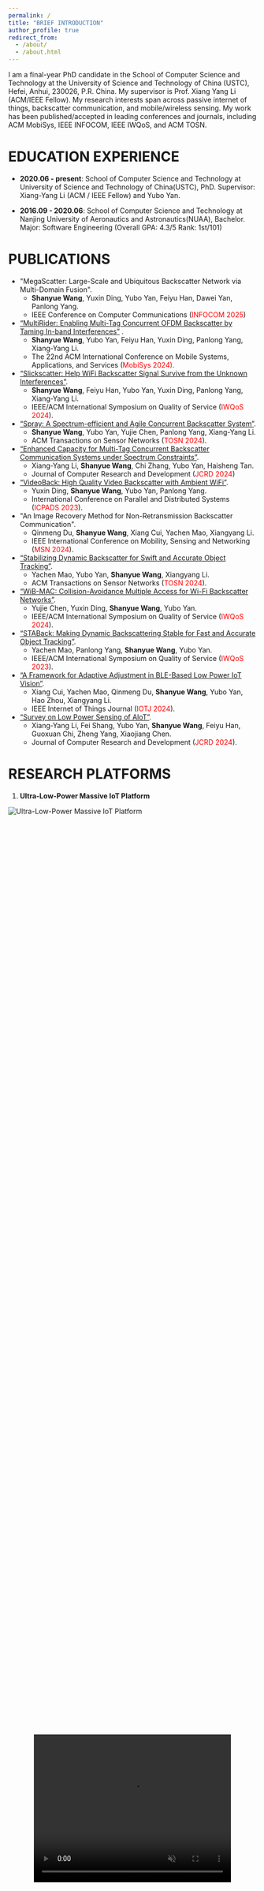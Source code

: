 ```yaml
---
permalink: /
title: "BRIEF INTRODUCTION"
author_profile: true
redirect_from: 
  - /about/
  - /about.html
---
```


I am a final-year PhD candidate in the School of Computer Science and Technology at the University of Science and Technology of China (USTC), Hefei, Anhui, 230026, P.R. China. My supervisor is Prof. Xiang Yang Li (ACM/IEEE Fellow). My research interests span across passive internet of things, backscatter communication, and mobile/wireless sensing. My work has been published/accepted in leading conferences and journals, including ACM MobiSys, IEEE INFOCOM, IEEE IWQoS, and ACM TOSN.



EDUCATION EXPERIENCE
======
- **2020.06 - present**: School of Computer Science and Technology at University of Science and Technology of China(USTC), PhD.
Supervisor: Xiang-Yang Li (ACM / IEEE Fellow) and Yubo Yan.

- **2016.09 - 2020.06**: School of Computer Science and Technology at Nanjing University of Aeronautics and Astronautics(NUAA), Bachelor.
Major: Software Engineering (Overall GPA: 4.3/5 Rank: 1st/101)

PUBLICATIONS
======
- "MegaScatter: Large-Scale and Ubiquitous Backscatter Network via Multi-Domain Fusion".
  - **Shanyue Wang**,  Yuxin Ding, Yubo Yan, Feiyu Han, Dawei Yan, Panlong Yang. 
  - IEEE Conference on Computer Communications (<span style="color:red;">INFOCOM 2025</span>)
- [“MultiRider: Enabling Multi-Tag Concurrent OFDM Backscatter by Taming In-band Interferences”](https://dl.acm.org/doi/abs/10.1145/3643832.3661862) .
  - **Shanyue Wang**, Yubo Yan, Feiyu Han, Yuxin Ding, Panlong Yang, Xiang-Yang Li. 
  - The 22nd ACM International Conference on Mobile Systems, Applications, and Services (<span style="color:red;">MobiSys 2024).
- [“Slickscatter: Help WiFi Backscatter Signal Survive from the Unknown Interferences”](https://ieeexplore.ieee.org/abstract/document/10682943?casa_token=vIERyBbY2HkAAAAA:kimKI9iyahEVs1uaI-tudMcBXOf2sqBr92iNQ6ih0Hnr0nH5nk_Pbu9hKvDVBqXS0AtfcKHADDI).
  - **Shanyue Wang**, Feiyu Han, Yubo Yan, Yuxin Ding, Panlong Yang, Xiang-Yang Li. 
  - IEEE/ACM International Symposium on Quality of Service (<span style="color:red;">IWQoS 2024</span>).
- [“Spray: A Spectrum-efficient and Agile Concurrent Backscatter System”](https://dl.acm.org/doi/abs/10.1145/3638051).
  - **Shanyue Wang**, Yubo Yan, Yujie Chen, Panlong Yang, Xiang-Yang Li. 
  - ACM Transactions on Sensor Networks (<span style="color:red;">TOSN 2024</span>).
- [“Enhanced Capacity for Multi-Tag Concurrent Backscatter Communication Systems under Spectrum Constraints”](https://crad.ict.ac.cn/en/article/doi/10.7544/issn1000-1239.202440401).
  - Xiang-Yang Li, **Shanyue Wang**, Chi Zhang, Yubo Yan, Haisheng Tan. 
  -  Journal of Computer Research and Development (<span style="color:red;">JCRD 2024</span>)
- [“VideoBack: High Quality Video Backscatter with Ambient WiFi”](https://ieeexplore.ieee.org/abstract/document/10476085).
  - Yuxin Ding, **Shanyue Wang**, Yubo Yan, Panlong Yang. 
  - International Conference on Parallel and Distributed Systems (<span style="color:red;">ICPADS 2023</span>).
-  "An Image Recovery Method for Non-Retransmission Backscatter Communication".
   -  Qinmeng Du, **Shanyue Wang**, Xiang Cui, Yachen Mao, Xiangyang Li.
   -  IEEE International Conference on Mobility, Sensing and Networking (<span style="color:red;">MSN 2024</span>).
- [“Stabilizing Dynamic Backscatter for Swift and Accurate Object Tracking”](https://dl.acm.org/doi/abs/10.1145/3687479).
  - Yachen Mao, Yubo Yan, **Shanyue Wang**, Xiangyang Li. 
  - ACM Transactions on Sensor Networks (<span style="color:red;">TOSN 2024</span>).
- [“WiB-MAC: Collision-Avoidance Multiple Access for Wi-Fi Backscatter Networks”](https://ieeexplore.ieee.org/abstract/document/10682888?casa_token=t-iflYuCHN8AAAAA:dW-q8r8Oe61t9Vy0-92hOcUA3WuehNC5FTaIpL0b4wh047a6aqzEcvvX0i_YPCtMtVkP_8lGcZk).
  - Yujie Chen, Yuxin Ding, **Shanyue Wang**, Yubo Yan. 
  - IEEE/ACM International Symposium on Quality of Service (<span style="color:red;">IWQoS 2024</span>).
-  [“STABack: Making Dynamic Backscattering Stable for Fast and Accurate Object Tracking”](https://ieeexplore.ieee.org/abstract/document/10188790?casa_token=0tFbrd88icIAAAAA:zOXFPuMSC515423od0PmglPzAEPBG6sO_u14VRZVgScOzMjvWMeoBF68hAA27C6UMJ2Ccd8upG0).
   -  Yachen Mao, Panlong Yang, **Shanyue Wang**, Yubo Yan.
   -  IEEE/ACM International Symposium on Quality of Service (<span style="color:red;">IWQoS 2023</span>).
-  [“A Framework for Adaptive Adjustment in BLE-Based Low Power IoT Vision”](https://ieeexplore.ieee.org/abstract/document/10819368?casa_token=M2waCU-oVgQAAAAA:wNGrXCv7aN0ktVqhRGxIaoXILtpqHQ-mx2w1SdEviRTarqY1WWfdp5I1wX-AUKYZ1z4_x8qjFhg).
   -  Xiang Cui, Yachen Mao, Qinmeng Du, **Shanyue Wang**, Yubo Yan, Hao Zhou, Xiangyang Li.
   -  IEEE Internet of Things Journal (<span style="color:red;">IOTJ 2024</span>).
-  [“Survey on Low Power Sensing of AloT”](https://crad.ict.ac.cn/en/article/doi/10.7544/issn1000-1239.202440396). 
   -  Xiang-Yang Li, Fei Shang, Yubo Yan, **Shanyue Wang**, Feiyu Han, Guoxuan Chi, Zheng Yang, Xiaojiang Chen.
   -  Journal of Computer Research and Development (<span style="color:red;">JCRD 2024</span>).
 

RESEARCH PLATFORMS
======

1. **Ultra-Low-Power Massive IoT Platform**

![Ultra-Low-Power Massive IoT Platform](../images/Massive.jpg)

<div style="display: flex; justify-content: center; align-items: center; height: 100vh;">
    <video width="400" height="300" controls muted>
        <source src="../images/SprayDemo.mp4" type="video/mp4">
    </video>
</div>


   - An optimal spectrum planning strategy based on linear programming enables 30 tags to communicate concurrently in a 630kHz band with 305kbps throughput. A conflict-tolerant priority scheduling technique supports 96-tag cooperation.
   - For high-bandwidth WiFi backscatter signals, partial spectrum overlap and interference cancellation enable concurrent communication of 10 tags in the 2.4GHz band.
   - Design large-scale backscatter communication protocols, combine spatial pseudo-orthogonality and OFDMA techniques to enable simulation of 9,600 tags concurrency.

2. **Robust Battery-Free Sensors Platform**
    
  <div style="display: flex; align-items: center; height: 100vh;">
      <video width="400" height="300" controls muted>
          <source src="../images/Camera.mp4" type="video/mp4">
      </video>
  </div>

  <div style="display: flex; align-items: center; height: 100vh;">
      <video width="400" height="300" controls muted>
          <source src="../images/Staback_Demo.mp4" type="video/mp4">
      </video>
  </div>
   - **Wide-Range Passive Universal Sensing Platform**: Utilizing MOSFET transistors combined with an ultra-low-power square wave reference circuit to establish a stable relationship between RF signal parameters and sensor voltage. The prototype operates within 30 µW, with an average measurement error of less than 3%.
   - **Passive Image Signal Transmission**: Incorporating Vision Transformer-based image reconstruction algorithms to reduce transmission load by 70%.
   - **Robust Sensing Platform Based on Ambient WiFi Backscatter**: To mitigate low-frequency interference caused by drastic signal amplitude variations during tag movement, an energy balancing and dynamic demodulation algorithm is proposed, reducing the BER by 0.38.
   - **Robust Sensing Platform Based on Ambient WiFi Backscatter**: Restores the original frequency band using WiFi pilot signals for single-receiver demodulation and recovers corrupted signals by detecting interference-free subcarriers, reducing FER by up to 50%.

AWARDS
======
- **First-Class Academic Scholarship**, University of Science and Technology of China (USTC), 2020, 2024  
- **Outstanding Graduate**, Nanjing University of Aeronautics and Astronautics (NUAA), 2020  
- **National Scholarship (Undergraduate)**, Ministry of Education of China, 2018  
- **First-Class Outstanding Student Scholarship**, NUAA, 2017–2020  
- **First-Class Academic Scholarship**, NUAA, 2017–2020  
- **Merit Student**, NUAA, 2017–2020  
- **Top 100 Outstanding Young Students**, NUAA, 2019  
- **First Prize**, 10th Lanqiao Cup National Software and Information Technology Professional Competition (C/C++ Programming, Undergraduate A Group, Jiangsu Province), Ministry of Industry and Information Technology, 2019  
- **Second Prize**, 9th Lanqiao Cup National Software and Information Technology Professional Competition (C/C++ Programming, Undergraduate A Group, Jiangsu Province), Ministry of Industry and Information Technology, 2018  



SKILLS
======
- **Programming Languages**: C/C++, MATLAB, Python, GNU Radio, LabVIEW, Java, Verilog.
- **Instrument usage**: Universal Software Radio Peripheral (USRP), Millimeter wave radar, Vector Network Analyzers (VNA), RFID, PyTorch, AEDT HFSS.
- **Circuit Design & Embedded Development**: Design Data, analog, and RF circuits and experience developing firmware and hardware solutions using MSP430, STM32, CC13xx, CC2650, and ESP32 microcontroller platforms.



Services
======